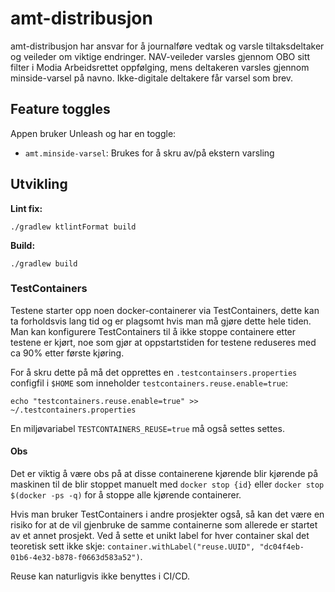 # amt-distribusjon
amt-distribusjon har ansvar for å journalføre vedtak og varsle tiltaksdeltaker og veileder om viktige endringer. NAV-veileder varsles gjennom OBO sitt filter i Modia Arbeidsrettet oppfølging, 
mens deltakeren varsles gjennom minside-varsel på navno. Ikke-digitale deltakere får varsel som brev. 

## Feature toggles
Appen bruker Unleash og har en toggle: 
- `amt.minside-varsel`: Brukes for å skru av/på ekstern varsling

## Utvikling
**Lint fix:** 
```
./gradlew ktlintFormat build
```
**Build:**
```
./gradlew build
```

### TestContainers
Testene starter opp noen docker-containerer via TestContainers, dette kan ta forholdsvis lang tid og er plagsomt hvis man må gjøre dette hele tiden. Man kan konfigurere TestContainers til å ikke stoppe containere etter testene er kjørt, noe som gjør at oppstartstiden for testene reduseres med ca 90% etter første kjøring. 

For å skru dette på må det opprettes en `.testcontainsers.properties` configfil i `$HOME` som inneholder `testcontainers.reuse.enable=true`:
```shell 
echo "testcontainers.reuse.enable=true" >> ~/.testcontainers.properties
```

En miljøvariabel `TESTCONTAINERS_REUSE=true` må også settes settes.

#### Obs
Det er viktig å være obs på at disse containerene kjørende blir kjørende på maskinen til de blir stoppet manuelt med `docker stop {id}` eller `docker stop $(docker -ps -q)` for å stoppe alle kjørende containerer.

Hvis man bruker TestContainers i andre prosjekter også, så kan det være en risiko for at de vil gjenbruke de samme containerne som allerede er startet av et annet prosjekt. Ved å sette et unikt label for hver container skal det teoretisk sett ikke skje: `container.withLabel("reuse.UUID", "dc04f4eb-01b6-4e32-b878-f0663d583a52")`.

Reuse kan naturligvis ikke benyttes i CI/CD.